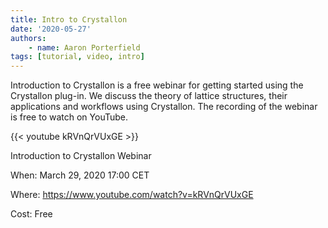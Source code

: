 ```yaml
---
title: Intro to Crystallon
date: '2020-05-27'
authors: 
    - name: Aaron Porterfield
tags: [tutorial, video, intro]
---
```


Introduction to Crystallon is a free webinar for getting started using the Crystallon plug-in. We discuss the theory of lattice structures, their applications and workflows using Crystallon. The recording of the webinar is free to watch on YouTube.


{{< youtube kRVnQrVUxGE >}}

Introduction to Crystallon Webinar

When: March 29, 2020 17:00 CET

Where: https://www.youtube.com/watch?v=kRVnQrVUxGE

Cost: Free